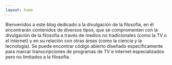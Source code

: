 ```yaml
---
layout: home
---
```

Bienvenidos a este blog dedicado a la divulgación de la filosofía, en él encontrarán contenidos de diversos tipos, que se compromenten con la divulgación de la filosofía a través de medios no tradicionales (como la TV o el internet) y en su relación con otras áreas (como la ciencia y la tecnología). Se puede encontrar código abierto diseñado específicamente para marcar transcripciones de programas de TV e internet especializados pero no limitados a la filosofía. 
